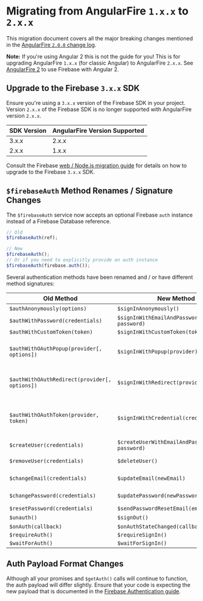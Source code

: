 # Migrating from AngularFire `1.x.x` to `2.x.x`

This migration document covers all the major breaking changes mentioned in the [AngularFire `2.0.0`
change log](https://github.com/firebase/angularfire/releases/tag/v2.0.0).

**Note:** If you're using Angular 2 this is not the guide for you! This is for upgrading AngularFire
`1.x.x` (for classic Angular) to AngularFire `2.x.x`. See [AngularFire 2](https://github.com/angular/angularfire2)
to use Firebase with Angular 2.


## Upgrade to the Firebase `3.x.x` SDK

Ensure you're using a `3.x.x` version of the Firebase SDK in your project. Version `2.x.x` of the
Firebase SDK is no longer supported with AngularFire version `2.x.x`.

| SDK Version | AngularFire Version Supported |
|-------------|-------------------------------|
| 3.x.x | 2.x.x |
| 2.x.x | 1.x.x |

Consult the Firebase [web / Node.js migration guide](https://firebase.google.com/support/guides/firebase-web)
for details on how to upgrade to the Firebase `3.x.x` SDK.


## `$firebaseAuth` Method Renames / Signature Changes

The `$firebaseAuth` service now accepts an optional Firebase `auth` instance instead of a Firebase
Database reference.

```js
// Old
$firebaseAuth(ref);

// New
$firebaseAuth();
// Or if you need to explicitly provide an auth instance
$firebaseAuth(firebase.auth());
```

Several authentication methods have been renamed and / or have different method signatures:

| Old Method | New Method | Notes |
|------------|------------|------------------|
| `$authAnonymously(options)` | `$signInAnonymously()` | No longer takes any arguments |
| `$authWithPassword(credentials)` | `$signInWithEmailAndPassword(email, password)` | |
| `$authWithCustomToken(token)` | `$signInWithCustomToken(token)` | |
| `$authWithOAuthPopup(provider[, options])` | `$signInWithPopup(provider)` | `options` can be provided by passing a configured `firebase.database.AuthProvider` instead of a `provider` string |
| `$authWithOAuthRedirect(provider[, options])` | `$signInWithRedirect(provider)` | `options` can be provided by passing a configured `firebase.database.AuthProvider` instead of a `provider` string |
| `$authWithOAuthToken(provider, token)` | `$signInWithCredential(credential)` | Tokens must now be transformed into provider specific credentials. This is discussed more in the [Firebase Authentication guide](https://firebase.google.com/docs/auth/#key_functions). |
| `$createUser(credentials)` | `$createUserWithEmailAndPassword(email, password)` | |
| `$removeUser(credentials)` | `$deleteUser()` | Deletes the currently signed-in user |
| `$changeEmail(credentials)` | `$updateEmail(newEmail)` | Changes the email of the currently signed-in user |
| `$changePassword(credentials)` | `$updatePassword(newPassword)` | Changes the password of the currently signed-in user |
| `$resetPassword(credentials)` | `$sendPasswordResetEmail(email)` | |
| `$unauth()` | `$signOut()` | Now returns a `Promise`|
| `$onAuth(callback)` | `$onAuthStateChanged(callback)` | |
| `$requireAuth()` | `$requireSignIn()` | |
| `$waitForAuth()` | `$waitForSignIn()` | |

## Auth Payload Format Changes

Although all your promises and `$getAuth()` calls will continue to function, the auth payload will
differ slightly. Ensure that your code is expecting the new payload that is documented in the
[Firebase Authentication guide](https://firebase.google.com/docs/auth/).
